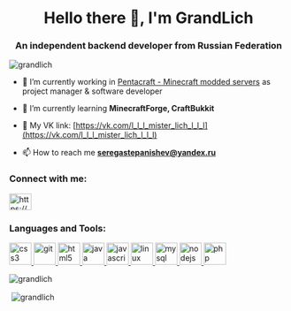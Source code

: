 <h1 align="center">Hello there 👋, I'm GrandLich</h1>
<h3 align="center">An independent backend developer from Russian Federation</h3>

<p align="left"> <img src="https://komarev.com/ghpvc/?username=grandlich" alt="grandlich" /> </p>

- 🔭 I’m currently working in [Pentacraft - Minecraft modded servers](https://pentacraft.ru/) as project manager & software developer

- 🌱 I’m currently learning **MinecraftForge, CraftBukkit**

- 📝 My VK link: [https://vk.com/l_l_l_mister_lich_l_l_l](https://vk.com/l_l_l_mister_lich_l_l_l)

- 📫 How to reach me **seregastepanishev@yandex.ru**

<p align="left">
<h3 align="left">Connect with me:</h3>
<a href="https://www.youtube.com/c/https://www.youtube.com/channel/ucxmgcyh0bkvqp7jgw59_dra?view_as=subscriber" target="blank"><img align="center" src="https://cdn.jsdelivr.net/npm/simple-icons@3.0.1/icons/youtube.svg" alt="https://www.youtube.com/channel/ucxmgcyh0bkvqp7jgw59_dra?view_as=subscriber" height="30" width="40" /></a>
</p>

<h3 align="left">Languages and Tools:</h3>
<p align="left"> <a href="https://www.w3schools.com/css/" target="_blank"> <img src="https://devicons.github.io/devicon/devicon.git/icons/css3/css3-original-wordmark.svg" alt="css3" width="40" height="40"/> </a> <a href="https://git-scm.com/" target="_blank"> <img src="https://www.vectorlogo.zone/logos/git-scm/git-scm-icon.svg" alt="git" width="40" height="40"/> </a> <a href="https://www.w3.org/html/" target="_blank"> <img src="https://devicons.github.io/devicon/devicon.git/icons/html5/html5-original-wordmark.svg" alt="html5" width="40" height="40"/> </a> <a href="https://www.java.com" target="_blank"> <img src="https://devicons.github.io/devicon/devicon.git/icons/java/java-original-wordmark.svg" alt="java" width="40" height="40"/> </a> <a href="https://developer.mozilla.org/en-US/docs/Web/JavaScript" target="_blank"> <img src="https://devicons.github.io/devicon/devicon.git/icons/javascript/javascript-original.svg" alt="javascript" width="40" height="40"/> </a> <a href="https://www.linux.org/" target="_blank"> <img src="https://devicons.github.io/devicon/devicon.git/icons/linux/linux-original.svg" alt="linux" width="40" height="40"/> </a> <a href="https://www.mysql.com/" target="_blank"> <img src="https://devicons.github.io/devicon/devicon.git/icons/mysql/mysql-original-wordmark.svg" alt="mysql" width="40" height="40"/> </a> <a href="https://nodejs.org" target="_blank"> <img src="https://devicons.github.io/devicon/devicon.git/icons/nodejs/nodejs-original-wordmark.svg" alt="nodejs" width="40" height="40"/> </a> <a href="https://www.php.net" target="_blank"> <img src="https://devicons.github.io/devicon/devicon.git/icons/php/php-original.svg" alt="php" width="40" height="40"/> </a> </p>

<p><img align="left" src="https://github-readme-stats.vercel.app/api/top-langs/?username=grandlich&layout=compact" alt="grandlich" /></p><br>

<p>&nbsp;<img align="center" src="https://github-readme-stats.vercel.app/api?username=grandlich&show_icons=true" alt="grandlich" /></p>

